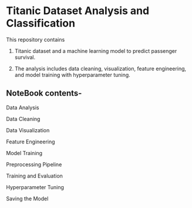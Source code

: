 # Titanic Dataset Analysis and Classification
This repository contains 

1. Titanic dataset and a machine learning model to predict passenger survival. 

2. The analysis includes data cleaning, visualization, feature engineering, and model training with hyperparameter tuning.
## NoteBook contents-
Data Analysis

Data Cleaning

Data Visualization

Feature Engineering

Model Training

Preprocessing Pipeline

Training and Evaluation

Hyperparameter Tuning

Saving the Model

